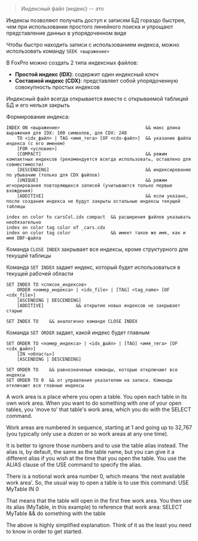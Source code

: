 
> Индексный файл (индекс) -- это

Индексы позволяют получать доступ к записям БД гораздо быстрее, чем при использовании простого линейного поиска и упрощают представление данных в упорядоченном виде

Чтобы быстро находить записи с использованием индекса, можно использовать команду `SEEK <выражение>`

В FoxPro можно создать 2 типа индексных файлов:

- **Простой индекс (IDX)**: содержит один индексный ключ
- **Составной индекс (CDX)**: представляет собой упорядоченную совокупность простых индексов

Индексный файл всегда открывается вместе с открываемой таблицей БД и его нельзя закрыть

Формирование индекса:

```foxpro
INDEX ON <выражение>                                && макс длина выражения для IDX: 100 символов, для CDX: 240
    TO <idx_файл> | TAG <имя_тега> [OF <cdx-файл>]  && указание файла индекса (с его именем)
    [FOR <условие>]
    [COMPACT]                                       && режим компактных индексов (рекомендуется всегда использовать, оставлено для совместимости)
    [DESCENDING]                                    && индексирование по убыванию (только для CDX файлов)
    [UNIQUE]                                        && режим игнорирования повторяющихся записей (учитываются только первые вхождения)
    [ADDITIVE]                                      && если указано, после создания индекса не будут закрыты остальные индексы текущей таблицы
```

```foxpro
index on color to carsCol.idx compact  && расширения файлов указывать необязательно
index on color tag color of _cars.cdx
index on color tag color               && имеет такое же имя, как и имя DBF-файла
```

Команда `CLOSE INDEX` закрывает все индексы, кроме структурного для текущей таблицы

Команда `SET INDEX` задает индекс, который будет использоваться в текущей рабочей области

```foxpro
SET INDEX TO <список_индексов>
    ORDER <номер_индекса> | <idx_file> | [TAG] <tag_name> [OF <cdx_file>]
    [ASCENDING | DESCENDING]
    [ADDITIVE]            && открытие новых индексов не закрывает старые

SET INDEX TO    && аналогично команде CLOSE INDEX
```

Команда `SET ORDER` задает, какой индекс будет главным

```foxpro
SET ORDER TO <номер_индекса> | <idx_файл> | [TAG] <имя_тега> [OF <cdx_файл>]
    [IN <область>]
    [ASCENDING | DESCENDING]

SET ORDER TO    && равнозначеные команды, которые открлючают все индексы
SET ORDER TO 0  && от управления указателем на записи. Команды отключают все главные индексы
```

A work area is a place where you open a table. You open each table in its own work area. When you want to do something with one of your open tables, you 'move to' that table's work area, which you do with the SELECT command.

Work areas are numbered in sequence, starting at 1 and going up to 32,767 (you typically only use a dozen or so work areas at any one time).

It is better to ignore those numbers and to use the table alias instead. The alias is, by default, the same as the table name, but you can give it a different alias if you wish at the time that you open the table. You use the ALIAS clause of the USE command to specify the alias.

There is a notional work area number 0, which means 'the next available work area'. So, the usual way to open a table is to use this command:
USE MyTable IN 0

That means that the table will open in the first free work area. You then use its alias (MyTable, in this example) to reference that work area:
SELECT MyTable
&& do something with the table

The above is highly simplified explanation. Think of it as the least you need to know in order to get started.

